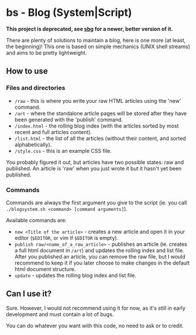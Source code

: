 # bs - Blog (System|Script)

**This project is deprecated, see [sbg](https://raw.githubusercontent.com/yoannlr/yoannlr.github.io/master/sbg) for a newer, better version of it.**

There are plenty of solutions to maintain a blog, here is one more (at least, the beginning)!
This one is based on simple mechanics (UNIX shell streams) and aims to be pretty lightweight.

## How to use

### Files and directories

* `/raw` - this is where you write your raw HTML articles using the 'new' command.
* `/art` - where the standalone article pages will be stored after they have been generated with the 'publish' command.
* `/index.html` - the rolling blog index (with the articles sorted by most recent and full articles content).
* `/list.html` - the list of all the articles (without their content, and sorted alphabetically).
* `/style.css` - this is an example CSS file.

You probably figured it out, but articles have two possible states: raw and published.
An article is 'raw' when you just wrote it but it hasn't yet been published.

### Commands

Commands are always the first argument you give to the script (ie. you call `./blogsystem.sh <command> [command arguments]`).

Available commands are:

* `new <Title of the article>` - creates a new article and open it in your editor (`$EDITOR`, or vim if `$EDITOR` is empty).
* `publish raw/<name_of_a_raw_article>` - publishes an article (ie. creates a full html document in `/art`) and updates the rolling index and list file.
   After you published an article, you can remove the raw file, but I would recommend to keep it if you later choose to make changes in the default html document structure.
* `update` - updates the rolling blog index and list file.

## Can I use it?

Sure.
However, I would not recommend using it for now, as it's still in early development and must contain a lot of bugs.

You can do whatever you want with this code, no need to ask or to credit.
